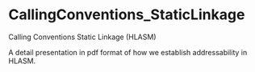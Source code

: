 # CallingConventions_StaticLinkage
Calling Conventions Static Linkage (HLASM)

A detail presentation in pdf format of how we establish addressability in HLASM.
